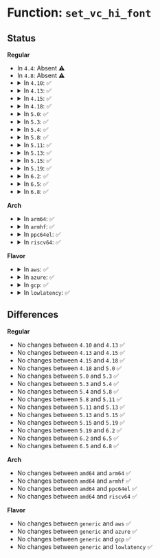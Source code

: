 # Function: <code>set_vc_hi_font</code>

## Status
<b>Regular</b>
<ul>
<li>
In <code>4.4</code>: Absent ⚠️
</li>
<li>
In <code>4.8</code>: Absent ⚠️
</li>
<li>
<details>
<summary>In <code>4.10</code>: ✅</summary>

```c
void set_vc_hi_font(struct vc_data *vc, bool set);
```

**Collision:** Unique Static

**Inline:** No

**Transformation:** False

**Instances:**

```
In drivers/video/console/fbcon.c (ffffffff814cfc80)
Location: drivers/video/console/fbcon.c:2445
Inline: False
Direct callers:
  - drivers/video/console/fbcon.c:fbcon_do_set_font
  - drivers/video/console/fbcon.c:fbcon_do_set_font
  - drivers/video/console/fbcon.c:fbcon_deinit
```
**Symbols:**

```
ffffffff814cfc80-ffffffff814cfe01: set_vc_hi_font (STB_LOCAL)
```
</details>
</li>
<li>
<details>
<summary>In <code>4.13</code>: ✅</summary>

```c
void set_vc_hi_font(struct vc_data *vc, bool set);
```

**Collision:** Unique Static

**Inline:** No

**Transformation:** False

**Instances:**

```
In drivers/video/console/fbcon.c (ffffffff814db770)
Location: drivers/video/console/fbcon.c:2443
Inline: False
Direct callers:
  - drivers/video/console/fbcon.c:fbcon_do_set_font
  - drivers/video/console/fbcon.c:fbcon_do_set_font
  - drivers/video/console/fbcon.c:fbcon_deinit
```
**Symbols:**

```
ffffffff814db770-ffffffff814db8e4: set_vc_hi_font (STB_LOCAL)
```
</details>
</li>
<li>
<details>
<summary>In <code>4.15</code>: ✅</summary>

```c
void set_vc_hi_font(struct vc_data *vc, bool set);
```

**Collision:** Unique Static

**Inline:** No

**Transformation:** False

**Instances:**

```
In drivers/video/fbdev/core/fbcon.c (ffffffff81524860)
Location: drivers/video/fbdev/core/fbcon.c:2459
Inline: False
Direct callers:
  - drivers/video/fbdev/core/fbcon.c:fbcon_do_set_font
  - drivers/video/fbdev/core/fbcon.c:fbcon_do_set_font
  - drivers/video/fbdev/core/fbcon.c:fbcon_deinit
```
**Symbols:**

```
ffffffff81524860-ffffffff815249d4: set_vc_hi_font (STB_LOCAL)
```
</details>
</li>
<li>
<details>
<summary>In <code>4.18</code>: ✅</summary>

```c
void set_vc_hi_font(struct vc_data *vc, bool set);
```

**Collision:** Unique Static

**Inline:** No

**Transformation:** False

**Instances:**

```
In drivers/video/fbdev/core/fbcon.c (ffffffff8155a5c0)
Location: drivers/video/fbdev/core/fbcon.c:2466
Inline: False
Direct callers:
  - drivers/video/fbdev/core/fbcon.c:fbcon_do_set_font
  - drivers/video/fbdev/core/fbcon.c:fbcon_do_set_font
  - drivers/video/fbdev/core/fbcon.c:fbcon_deinit
```
**Symbols:**

```
ffffffff8155a5c0-ffffffff8155a71a: set_vc_hi_font (STB_LOCAL)
```
</details>
</li>
<li>
<details>
<summary>In <code>5.0</code>: ✅</summary>

```c
void set_vc_hi_font(struct vc_data *vc, bool set);
```

**Collision:** Unique Static

**Inline:** No

**Transformation:** False

**Instances:**

```
In drivers/video/fbdev/core/fbcon.c (ffffffff815720b0)
Location: drivers/video/fbdev/core/fbcon.c:2485
Inline: False
Direct callers:
  - drivers/video/fbdev/core/fbcon.c:fbcon_do_set_font
  - drivers/video/fbdev/core/fbcon.c:fbcon_do_set_font
  - drivers/video/fbdev/core/fbcon.c:fbcon_deinit
```
**Symbols:**

```
ffffffff815720b0-ffffffff8157220a: set_vc_hi_font (STB_LOCAL)
```
</details>
</li>
<li>
<details>
<summary>In <code>5.3</code>: ✅</summary>

```c
void set_vc_hi_font(struct vc_data *vc, bool set);
```

**Collision:** Unique Static

**Inline:** No

**Transformation:** False

**Instances:**

```
In drivers/video/fbdev/core/fbcon.c (ffffffff815a25a0)
Location: drivers/video/fbdev/core/fbcon.c:2502
Inline: False
Direct callers:
  - drivers/video/fbdev/core/fbcon.c:fbcon_do_set_font
  - drivers/video/fbdev/core/fbcon.c:fbcon_do_set_font
  - drivers/video/fbdev/core/fbcon.c:fbcon_deinit
```
**Symbols:**

```
ffffffff815a25a0-ffffffff815a26f1: set_vc_hi_font (STB_LOCAL)
```
</details>
</li>
<li>
<details>
<summary>In <code>5.4</code>: ✅</summary>

```c
void set_vc_hi_font(struct vc_data *vc, bool set);
```

**Collision:** Unique Static

**Inline:** No

**Transformation:** False

**Instances:**

```
In drivers/video/fbdev/core/fbcon.c (ffffffff815c3420)
Location: drivers/video/fbdev/core/fbcon.c:2502
Inline: False
Direct callers:
  - drivers/video/fbdev/core/fbcon.c:fbcon_do_set_font
  - drivers/video/fbdev/core/fbcon.c:fbcon_do_set_font
  - drivers/video/fbdev/core/fbcon.c:fbcon_deinit
```
**Symbols:**

```
ffffffff815c3420-ffffffff815c3571: set_vc_hi_font (STB_LOCAL)
```
</details>
</li>
<li>
<details>
<summary>In <code>5.8</code>: ✅</summary>

```c
void set_vc_hi_font(struct vc_data *vc, bool set);
```

**Collision:** Unique Static

**Inline:** No

**Transformation:** False

**Instances:**

```
In drivers/video/fbdev/core/fbcon.c (ffffffff8166d960)
Location: drivers/video/fbdev/core/fbcon.c:2340
Inline: False
Direct callers:
  - drivers/video/fbdev/core/fbcon.c:fbcon_do_set_font
  - drivers/video/fbdev/core/fbcon.c:fbcon_do_set_font
  - drivers/video/fbdev/core/fbcon.c:fbcon_deinit
```
**Symbols:**

```
ffffffff8166d960-ffffffff8166dab1: set_vc_hi_font (STB_LOCAL)
```
</details>
</li>
<li>
<details>
<summary>In <code>5.11</code>: ✅</summary>

```c
void set_vc_hi_font(struct vc_data *vc, bool set);
```

**Collision:** Unique Static

**Inline:** No

**Transformation:** False

**Instances:**

```
In drivers/video/fbdev/core/fbcon.c (ffffffff8168df30)
Location: drivers/video/fbdev/core/fbcon.c:2315
Inline: False
Direct callers:
  - drivers/video/fbdev/core/fbcon.c:fbcon_do_set_font
  - drivers/video/fbdev/core/fbcon.c:fbcon_do_set_font
  - drivers/video/fbdev/core/fbcon.c:fbcon_deinit
```
**Symbols:**

```
ffffffff8168df30-ffffffff8168e080: set_vc_hi_font (STB_LOCAL)
```
</details>
</li>
<li>
<details>
<summary>In <code>5.13</code>: ✅</summary>

```c
void set_vc_hi_font(struct vc_data *vc, bool set);
```

**Collision:** Unique Static

**Inline:** No

**Transformation:** False

**Instances:**

```
In drivers/video/fbdev/core/fbcon.c (ffffffff81670c20)
Location: drivers/video/fbdev/core/fbcon.c:2307
Inline: False
Direct callers:
  - drivers/video/fbdev/core/fbcon.c:fbcon_do_set_font
  - drivers/video/fbdev/core/fbcon.c:fbcon_do_set_font
  - drivers/video/fbdev/core/fbcon.c:fbcon_deinit
```
**Symbols:**

```
ffffffff81670c20-ffffffff81670d71: set_vc_hi_font (STB_LOCAL)
```
</details>
</li>
<li>
<details>
<summary>In <code>5.15</code>: ✅</summary>

```c
void set_vc_hi_font(struct vc_data *vc, bool set);
```

**Collision:** Unique Static

**Inline:** No

**Transformation:** False

**Instances:**

```
In drivers/video/fbdev/core/fbcon.c (ffffffff816e4d50)
Location: drivers/video/fbdev/core/fbcon.c:2352
Inline: False
Direct callers:
  - drivers/video/fbdev/core/fbcon.c:fbcon_do_set_font
  - drivers/video/fbdev/core/fbcon.c:fbcon_do_set_font
  - drivers/video/fbdev/core/fbcon.c:fbcon_deinit
```
**Symbols:**

```
ffffffff816e4d50-ffffffff816e4eb5: set_vc_hi_font (STB_LOCAL)
```
</details>
</li>
<li>
<details>
<summary>In <code>5.19</code>: ✅</summary>

```c
void set_vc_hi_font(struct vc_data *vc, bool set);
```

**Collision:** Unique Static

**Inline:** No

**Transformation:** False

**Instances:**

```
In drivers/video/fbdev/core/fbcon.c (ffffffff8180f760)
Location: drivers/video/fbdev/core/fbcon.c:2339
Inline: False
Direct callers:
  - drivers/video/fbdev/core/fbcon.c:fbcon_do_set_font
  - drivers/video/fbdev/core/fbcon.c:fbcon_do_set_font
  - drivers/video/fbdev/core/fbcon.c:fbcon_deinit
```
**Symbols:**

```
ffffffff8180f760-ffffffff8180f8fe: set_vc_hi_font (STB_LOCAL)
```
</details>
</li>
<li>
<details>
<summary>In <code>6.2</code>: ✅</summary>

```c
void set_vc_hi_font(struct vc_data *vc, bool set);
```

**Collision:** Unique Static

**Inline:** No

**Transformation:** False

**Instances:**

```
In drivers/video/fbdev/core/fbcon.c (ffffffff8193e530)
Location: drivers/video/fbdev/core/fbcon.c:2333
Inline: False
Direct callers:
  - drivers/video/fbdev/core/fbcon.c:fbcon_do_set_font
  - drivers/video/fbdev/core/fbcon.c:fbcon_do_set_font
  - drivers/video/fbdev/core/fbcon.c:fbcon_deinit
```
**Symbols:**

```
ffffffff8193e530-ffffffff8193e6ce: set_vc_hi_font (STB_LOCAL)
```
</details>
</li>
<li>
<details>
<summary>In <code>6.5</code>: ✅</summary>

```c
void set_vc_hi_font(struct vc_data *vc, bool set);
```

**Collision:** Unique Static

**Inline:** No

**Transformation:** False

**Instances:**

```
In drivers/video/fbdev/core/fbcon.c (ffffffff81982a10)
Location: drivers/video/fbdev/core/fbcon.c:2333
Inline: False
Direct callers:
  - drivers/video/fbdev/core/fbcon.c:fbcon_do_set_font
  - drivers/video/fbdev/core/fbcon.c:fbcon_do_set_font
  - drivers/video/fbdev/core/fbcon.c:fbcon_deinit
```
**Symbols:**

```
ffffffff81982a10-ffffffff81982ba0: set_vc_hi_font (STB_LOCAL)
```
</details>
</li>
<li>
<details>
<summary>In <code>6.8</code>: ✅</summary>

```c
void set_vc_hi_font(struct vc_data *vc, bool set);
```

**Collision:** Unique Static

**Inline:** No

**Transformation:** False

**Instances:**

```
In drivers/video/fbdev/core/fbcon.c (ffffffff819cc920)
Location: drivers/video/fbdev/core/fbcon.c:2335
Inline: False
Direct callers:
  - drivers/video/fbdev/core/fbcon.c:fbcon_do_set_font
  - drivers/video/fbdev/core/fbcon.c:fbcon_do_set_font
  - drivers/video/fbdev/core/fbcon.c:fbcon_deinit
```
**Symbols:**

```
ffffffff819cc920-ffffffff819ccab0: set_vc_hi_font (STB_LOCAL)
```
</details>
</li>
</ul>
<b>Arch</b>
<ul>
<li>
<details>
<summary>In <code>arm64</code>: ✅</summary>

```c
void set_vc_hi_font(struct vc_data *vc, bool set);
```

**Collision:** Unique Static

**Inline:** No

**Transformation:** False

**Instances:**

```
In drivers/video/fbdev/core/fbcon.c (ffff80001074c5e0)
Location: drivers/video/fbdev/core/fbcon.c:2502
Inline: False
Direct callers:
  - drivers/video/fbdev/core/fbcon.c:fbcon_do_set_font
  - drivers/video/fbdev/core/fbcon.c:fbcon_do_set_font
  - drivers/video/fbdev/core/fbcon.c:fbcon_deinit
```
**Symbols:**

```
ffff80001074c5e0-ffff80001074c778: set_vc_hi_font (STB_LOCAL)
```
</details>
</li>
<li>
<details>
<summary>In <code>armhf</code>: ✅</summary>

```c
void set_vc_hi_font(struct vc_data *vc, bool set);
```

**Collision:** Unique Static

**Inline:** No

**Transformation:** False

**Instances:**

```
In drivers/video/fbdev/core/fbcon.c (c08cf20c)
Location: drivers/video/fbdev/core/fbcon.c:2502
Inline: False
Direct callers:
  - drivers/video/fbdev/core/fbcon.c:fbcon_do_set_font
  - drivers/video/fbdev/core/fbcon.c:fbcon_do_set_font
  - drivers/video/fbdev/core/fbcon.c:fbcon_deinit
```
**Symbols:**

```
c08cf20c-c08cf3ac: set_vc_hi_font (STB_LOCAL)
```
</details>
</li>
<li>
<details>
<summary>In <code>ppc64el</code>: ✅</summary>

```c
void set_vc_hi_font(struct vc_data *vc, bool set);
```

**Collision:** Unique Static

**Inline:** No

**Transformation:** False

**Instances:**

```
In drivers/video/fbdev/core/fbcon.c (c0000000008ae890)
Location: drivers/video/fbdev/core/fbcon.c:2502
Inline: False
Direct callers:
  - drivers/video/fbdev/core/fbcon.c:fbcon_do_set_font
  - drivers/video/fbdev/core/fbcon.c:fbcon_do_set_font
  - drivers/video/fbdev/core/fbcon.c:fbcon_deinit
```
**Symbols:**

```
c0000000008ae890-c0000000008aea38: set_vc_hi_font (STB_LOCAL)
```
</details>
</li>
<li>
<details>
<summary>In <code>riscv64</code>: ✅</summary>

```c
void set_vc_hi_font(struct vc_data *vc, bool set);
```

**Collision:** Unique Static

**Inline:** No

**Transformation:** False

**Instances:**

```
In drivers/video/fbdev/core/fbcon.c (ffffffe0004fa146)
Location: drivers/video/fbdev/core/fbcon.c:2502
Inline: False
Direct callers:
  - drivers/video/fbdev/core/fbcon.c:fbcon_do_set_font
  - drivers/video/fbdev/core/fbcon.c:fbcon_do_set_font
  - drivers/video/fbdev/core/fbcon.c:fbcon_deinit
```
**Symbols:**

```
ffffffe0004fa146-ffffffe0004fa2e2: set_vc_hi_font (STB_LOCAL)
```
</details>
</li>
</ul>
<b>Flavor</b>
<ul>
<li>
<details>
<summary>In <code>aws</code>: ✅</summary>

```c
void set_vc_hi_font(struct vc_data *vc, bool set);
```

**Collision:** Unique Static

**Inline:** No

**Transformation:** False

**Instances:**

```
In drivers/video/fbdev/core/fbcon.c (ffffffff815b7570)
Location: drivers/video/fbdev/core/fbcon.c:2502
Inline: False
Direct callers:
  - drivers/video/fbdev/core/fbcon.c:fbcon_do_set_font
  - drivers/video/fbdev/core/fbcon.c:fbcon_do_set_font
  - drivers/video/fbdev/core/fbcon.c:fbcon_deinit
```
**Symbols:**

```
ffffffff815b7570-ffffffff815b76c1: set_vc_hi_font (STB_LOCAL)
```
</details>
</li>
<li>
<details>
<summary>In <code>azure</code>: ✅</summary>

```c
void set_vc_hi_font(struct vc_data *vc, bool set);
```

**Collision:** Unique Static

**Inline:** No

**Transformation:** False

**Instances:**

```
In drivers/video/fbdev/core/fbcon.c (ffffffff815a6350)
Location: drivers/video/fbdev/core/fbcon.c:2502
Inline: False
Direct callers:
  - drivers/video/fbdev/core/fbcon.c:fbcon_do_set_font
  - drivers/video/fbdev/core/fbcon.c:fbcon_do_set_font
  - drivers/video/fbdev/core/fbcon.c:fbcon_deinit
```
**Symbols:**

```
ffffffff815a6350-ffffffff815a64a1: set_vc_hi_font (STB_LOCAL)
```
</details>
</li>
<li>
<details>
<summary>In <code>gcp</code>: ✅</summary>

```c
void set_vc_hi_font(struct vc_data *vc, bool set);
```

**Collision:** Unique Static

**Inline:** No

**Transformation:** False

**Instances:**

```
In drivers/video/fbdev/core/fbcon.c (ffffffff815b7b00)
Location: drivers/video/fbdev/core/fbcon.c:2502
Inline: False
Direct callers:
  - drivers/video/fbdev/core/fbcon.c:fbcon_do_set_font
  - drivers/video/fbdev/core/fbcon.c:fbcon_do_set_font
  - drivers/video/fbdev/core/fbcon.c:fbcon_deinit
```
**Symbols:**

```
ffffffff815b7b00-ffffffff815b7c51: set_vc_hi_font (STB_LOCAL)
```
</details>
</li>
<li>
<details>
<summary>In <code>lowlatency</code>: ✅</summary>

```c
void set_vc_hi_font(struct vc_data *vc, bool set);
```

**Collision:** Unique Static

**Inline:** No

**Transformation:** False

**Instances:**

```
In drivers/video/fbdev/core/fbcon.c (ffffffff815d1560)
Location: drivers/video/fbdev/core/fbcon.c:2502
Inline: False
Direct callers:
  - drivers/video/fbdev/core/fbcon.c:fbcon_do_set_font
  - drivers/video/fbdev/core/fbcon.c:fbcon_do_set_font
  - drivers/video/fbdev/core/fbcon.c:fbcon_deinit
```
**Symbols:**

```
ffffffff815d1560-ffffffff815d16b1: set_vc_hi_font (STB_LOCAL)
```
</details>
</li>
</ul>

## Differences
<b>Regular</b>
<ul>
<li>
No changes between <code>4.10</code> and <code>4.13</code> ✅
</li>
<li>
No changes between <code>4.13</code> and <code>4.15</code> ✅
</li>
<li>
No changes between <code>4.15</code> and <code>4.18</code> ✅
</li>
<li>
No changes between <code>4.18</code> and <code>5.0</code> ✅
</li>
<li>
No changes between <code>5.0</code> and <code>5.3</code> ✅
</li>
<li>
No changes between <code>5.3</code> and <code>5.4</code> ✅
</li>
<li>
No changes between <code>5.4</code> and <code>5.8</code> ✅
</li>
<li>
No changes between <code>5.8</code> and <code>5.11</code> ✅
</li>
<li>
No changes between <code>5.11</code> and <code>5.13</code> ✅
</li>
<li>
No changes between <code>5.13</code> and <code>5.15</code> ✅
</li>
<li>
No changes between <code>5.15</code> and <code>5.19</code> ✅
</li>
<li>
No changes between <code>5.19</code> and <code>6.2</code> ✅
</li>
<li>
No changes between <code>6.2</code> and <code>6.5</code> ✅
</li>
<li>
No changes between <code>6.5</code> and <code>6.8</code> ✅
</li>
</ul>
<b>Arch</b>
<ul>
<li>
No changes between <code>amd64</code> and <code>arm64</code> ✅
</li>
<li>
No changes between <code>amd64</code> and <code>armhf</code> ✅
</li>
<li>
No changes between <code>amd64</code> and <code>ppc64el</code> ✅
</li>
<li>
No changes between <code>amd64</code> and <code>riscv64</code> ✅
</li>
</ul>
<b>Flavor</b>
<ul>
<li>
No changes between <code>generic</code> and <code>aws</code> ✅
</li>
<li>
No changes between <code>generic</code> and <code>azure</code> ✅
</li>
<li>
No changes between <code>generic</code> and <code>gcp</code> ✅
</li>
<li>
No changes between <code>generic</code> and <code>lowlatency</code> ✅
</li>
</ul>
